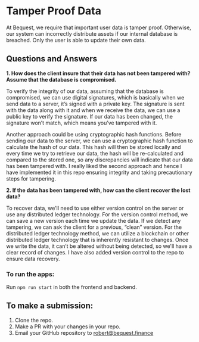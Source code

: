 # Tamper Proof Data

At Bequest, we require that important user data is tamper proof. Otherwise, our system can incorrectly distribute assets if our internal database is breached. 
Only the user is able to update their own data.

## Questions and Answers

**1. How does the client insure that their data has not been tampered with? Assume that the database is compromised.**

To verify the integrity of our data, assuming that the database is compromised, we can use digital signatures, which is basically when we send data to a server, it’s signed with a private key. The signature is sent with the data along with it and when we receive the data, we can use a public key to verify the signature. If our data has been changed, the signature won’t match, which means you’ve tampered with it.

Another approach could be using cryptographic hash functions. Before sending our data to the server, we can use a cryptographic hash function to calculate the hash of our data. This hash will then be stored locally and every time we try to retrieve our data, the hash will be re-calculated and compared to the stored one, so any discrepancies will indicate that our data has been tampered with. I really liked the second approach and hence I have implemented it in this repo ensuring integrity and taking precautionary steps for tampering.

**2. If the data has been tampered with, how can the client recover the lost data?**

To recover data, we'll need to use either version control on the server or use any distributed ledger technology. For the version control method, we can save a new version each time we update the data. If we detect any tampering, we can ask the client for a previous, “clean” version. For the distributed ledger technology method, we can utilize a blockchain or other distributed ledger technology that is inherently resistant to changes. Once we write the data, it can’t be altered without being detected, so we'll have a clear record of changes. I have also added version control to the repo to ensure data recovery.

### To run the apps:
Run `npm run start` in both the frontend and backend.

## To make a submission:
1. Clone the repo.
2. Make a PR with your changes in your repo.
3. Email your GitHub repository to robert@bequest.finance
